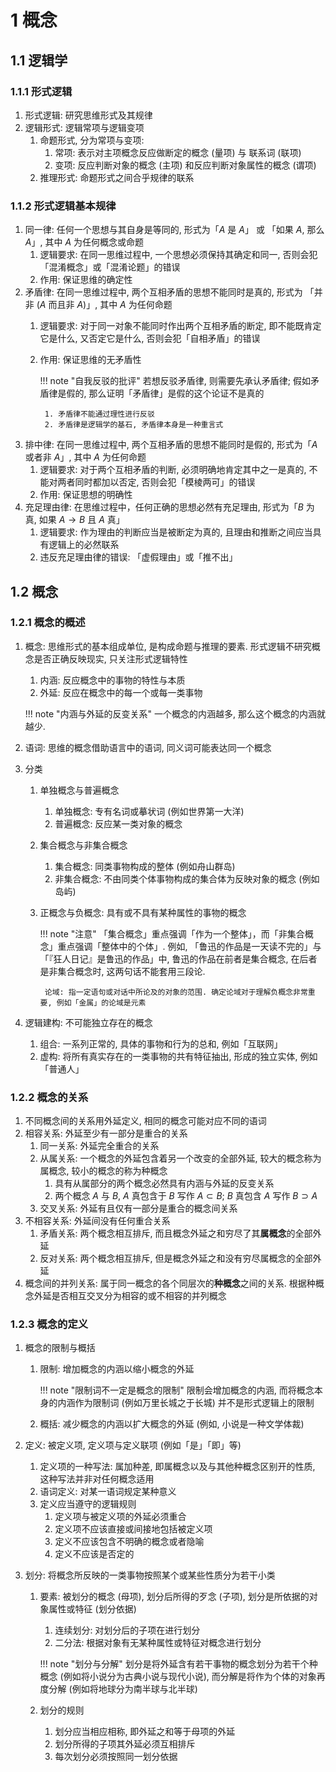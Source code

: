# 1 概念

## 1.1 逻辑学
### 1.1.1 形式逻辑
1. 形式逻辑: 研究思维形式及其规律
2. 逻辑形式: 逻辑常项与逻辑变项
    1. 命题形式, 分为常项与变项: 
        1. 常项: 表示对主项概念反应做断定的概念 (量项) 与 联系词 (联项)
        2. 变项: 反应判断对象的概念 (主项) 和反应判断对象属性的概念 (谓项)
    2. 推理形式: 命题形式之间合乎规律的联系

### 1.1.2 形式逻辑基本规律
1. 同一律: 任何一个思想与其自身是等同的, 形式为「$A$ 是 $A$」 或 「如果 $A$, 那么 $A$」, 其中 $A$ 为任何概念或命题
    1. 逻辑要求: 在同一思维过程中, 一个思想必须保持其确定和同一, 否则会犯「混淆概念」或「混淆论题」的错误
    2. 作用: 保证思维的确定性
2. 矛盾律: 在同一思维过程中, 两个互相矛盾的思想不能同时是真的, 形式为 「并非 $(A$ 而且非 $A)$」, 其中 $A$ 为任何命题
    1. 逻辑要求: 对于同一对象不能同时作出两个互相矛盾的断定, 即不能既肯定它是什么, 又否定它是什么, 否则会犯「自相矛盾」的错误
    2. 作用: 保证思维的无矛盾性
    
        !!! note "自我反驳的批评"
            若想反驳矛盾律, 则需要先承认矛盾律; 假如矛盾律是假的, 那么证明「矛盾律」是假的这个论证不是真的

            1. 矛盾律不能通过理性进行反驳
            2. 矛盾律是逻辑学的基石, 矛盾律本身是一种重言式

3. 排中律: 在同一思维过程中, 两个互相矛盾的思想不能同时是假的, 形式为「$A$ 或者非 $A$」, 其中 $A$ 为任何命题
    1. 逻辑要求: 对于两个互相矛盾的判断, 必须明确地肯定其中之一是真的, 不能对两者同时都加以否定, 否则会犯「模棱两可」的错误
    2. 作用: 保证思想的明确性
4. 充足理由律: 在思维过程中，任何正确的思想必然有充足理由, 形式为「$B$ 为真, 如果 $A\to B$ 且 $A$ 真」
    1. 逻辑要求: 作为理由的判断应当是被断定为真的, 且理由和推断之间应当具有逻辑上的必然联系
    2. 违反充足理由律的错误: 「虚假理由」或「推不出」

## 1.2 概念
### 1.2.1 概念的概述
1. 概念: 思维形式的基本组成单位, 是构成命题与推理的要素. 形式逻辑不研究概念是否正确反映现实, 只关注形式逻辑特性
    1. 内涵: 反应概念中的事物的特性与本质
    2. 外延: 反应在概念中的每一个或每一类事物

    !!! note "内涵与外延的反变关系"
        一个概念的内涵越多, 那么这个概念的内涵就越少.

2. 语词: 思维的概念借助语言中的语词, 同义词可能表达同一个概念
3. 分类
    1. 单独概念与普遍概念
        1. 单独概念: 专有名词或摹状词 (例如世界第一大洋)
        2. 普遍概念: 反应某一类对象的概念
    2. 集合概念与非集合概念
        1. 集合概念: 同类事物构成的整体 (例如舟山群岛)
        2. 非集合概念: 不由同类个体事物构成的集合体为反映对象的概念 (例如岛屿)
    3. 正概念与负概念: 具有或不具有某种属性的事物的概念
        
        !!! note "注意"
            「集合概念」重点强调「作为一个整体」，而「非集合概念」重点强调「整体中的个体」. 例如, 「鲁迅的作品是一天读不完的」与「『狂人日记』是鲁迅的作品」中, 鲁迅的作品在前者是集合概念, 在后者是非集合概念时, 这两句话不能套用三段论.

            论域: 指一定语句或对话中所论及的对象的范围. 确定论域对于理解负概念非常重要, 例如「金属」的论域是元素

4. 逻辑建构: 不可能独立存在的概念
    1. 组合: 一系列正常的, 具体的事物和行为的总和, 例如「互联网」
    2. 虚构: 将所有真实存在的一类事物的共有特征抽出, 形成的独立实体, 例如「普通人」

### 1.2.2 概念的关系
1. 不同概念间的关系用外延定义, 相同的概念可能对应不同的语词
2. 相容关系: 外延至少有一部分是重合的关系
    1. 同一关系: 外延完全重合的关系
    2. 从属关系: 一个概念的外延包含着另一个改变的全部外延, 较大的概念称为属概念, 较小的概念的称为种概念
        1. 具有从属部分的两个概念必然具有内涵与外延的反变关系
        2. 两个概念 $A$ 与 $B$, $A$ 真包含于 $B$ 写作 $A\subset B$; $B$ 真包含 $A$ 写作 $B\supset A$
    3. 交叉关系: 外延有且仅有一部分是重合的概念间关系
3. 不相容关系: 外延间没有任何重合关系
    1. 矛盾关系: 两个概念相互排斥, 而且概念外延之和穷尽了其**属概念**的全部外延
    2. 反对关系: 两个概念相互排斥, 但是概念外延之和没有穷尽属概念的全部外延
4. 概念间的并列关系: 属于同一概念的各个同层次的**种概念**之间的关系. 根据种概念外延是否相互交叉分为相容的或不相容的并列概念

### 1.2.3 概念的定义
1. 概念的限制与概括
    1. 限制: 增加概念的内涵以缩小概念的外延
    
        !!! note "限制词不一定是概念的限制"
            限制会增加概念的内涵, 而将概念本身的内涵作为限制词 (例如万里长城之于长城) 并不是形式逻辑上的限制

    2. 概括: 减少概念的内涵以扩大概念的外延 (例如, 小说是一种文学体裁)

2. 定义: 被定义项, 定义项与定义联项 (例如「是」「即」等)
    1. 定义项的一种写法: 属加种差, 即属概念以及与其他种概念区别开的性质, 这种写法并非对任何概念适用
    2. 语词定义: 对某一语词规定某种意义
    3. 定义应当遵守的逻辑规则
        1. 定义项与被定义项的外延必须重合
        2. 定义项不应该直接或间接地包括被定义项
        3. 定义不应该包含不明确的概念或者隐喻
        4. 定义不应该是否定的

3. 划分: 将概念所反映的一类事物按照某个或某些性质分为若干小类
    1. 要素: 被划分的概念 (母项), 划分后所得的歹念 (子项), 划分是所依据的对象属性或特征 (划分依据)
        1. 连续划分: 对划分后的子项在进行划分
        2. 二分法: 根据对象有无某种属性或特征对概念进行划分

        !!! note "划分与分解"
            划分是将外延含有若干事物的概念划分为若干个种概念 (例如将小说分为古典小说与现代小说), 而分解是将作为个体的对象再度分解 (例如将地球分为南半球与北半球)

    2. 划分的规则
        1. 划分应当相应相称, 即外延之和等于母项的外延
        2. 划分所得的子项其外延必须互相排斥
        3. 每次划分必须按照同一划分依据
